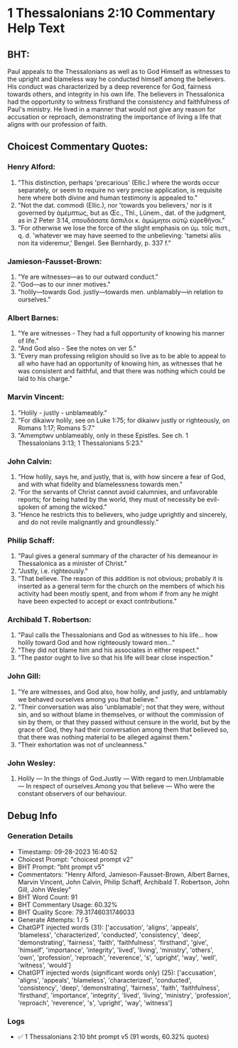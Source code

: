 # 1 Thessalonians 2:10 Commentary Help Text

## BHT:
Paul appeals to the Thessalonians as well as to God Himself as witnesses to the upright and blameless way he conducted himself among the believers. His conduct was characterized by a deep reverence for God, fairness towards others, and integrity in his own life. The believers in Thessalonica had the opportunity to witness firsthand the consistency and faithfulness of Paul's ministry. He lived in a manner that would not give any reason for accusation or reproach, demonstrating the importance of living a life that aligns with our profession of faith.

## Choicest Commentary Quotes:
### Henry Alford:
1. "This distinction, perhaps 'precarious' (Ellic.) where the words occur separately, or seem to require no very precise application, is requisite here where both divine and human testimony is appealed to." 
2. "Not the dat. commodi (Ellic.), nor 'towards you believers,' nor is it governed by ἀμέμπτως, but as Œc., Thl., Lünem., dat. of the judgment, as in 2 Peter 3:14, σπουδάσατε ἄσπιλοι κ. ἀμώμητοι αὐτῷ εὑρεθῆναι."
3. "For otherwise we lose the force of the slight emphasis on ὑμ. τοῖς πιστ., q. d. 'whatever we may have seemed to the unbelieving: 'tametsi aliis non ita videremur,' Bengel. See Bernhardy, p. 337 f."

### Jamieson-Fausset-Brown:
1. "Ye are witnesses—as to our outward conduct."
2. "God—as to our inner motives."
3. "holily—towards God. justly—towards men. unblamably—in relation to ourselves."

### Albert Barnes:
1. "Ye are witnesses - They had a full opportunity of knowing his manner of life."
2. "And God also - See the notes on ver 5."
3. "Every man professing religion should so live as to be able to appeal to all who have had an opportunity of knowing him, as witnesses that he was consistent and faithful, and that there was nothing which could be laid to his charge."

### Marvin Vincent:
1. "Holily - justly - unblameably." 
2. "For dikaiwv holily, see on Luke 1:75; for dikaiwv justly or righteously, on Romans 1:17; Romans 5:7." 
3. "Amemptwv unblameably, only in these Epistles. See ch. 1 Thessalonians 3:13; 1 Thessalonians 5:23."

### John Calvin:
1. "How holily, says he, and justly, that is, with how sincere a fear of God, and with what fidelity and blamelessness towards men."
2. "For the servants of Christ cannot avoid calumnies, and unfavorable reports; for being hated by the world, they must of necessity be evil-spoken of among the wicked."
3. "Hence he restricts this to believers, who judge uprightly and sincerely, and do not revile malignantly and groundlessly."

### Philip Schaff:
1. "Paul gives a general summary of the character of his demeanour in Thessalonica as a minister of Christ." 
2. "Justly, i.e. righteously." 
3. "That believe. The reason of this addition is not obvious; probably it is inserted as a general term for the church on the members of which his activity had been mostly spent, and from whom if from any he might have been expected to accept or exact contributions."


### Archibald T. Robertson:
1. "Paul calls the Thessalonians and God as witnesses to his life... how holily toward God and how righteously toward men..."
2. "They did not blame him and his associates in either respect."
3. "The pastor ought to live so that his life will bear close inspection."

### John Gill:
1. "Ye are witnesses, and God also, how holily, and justly, and unblamably we behaved ourselves among you that believe."
2. "Their conversation was also 'unblamable'; not that they were, without sin, and so without blame in themselves, or without the commission of sin by them, or that they passed without censure in the world, but by the grace of God, they had their conversation among them that believed so, that there was nothing material to be alleged against them."
3. "Their exhortation was not of uncleanness."

### John Wesley:
1. Holily — In the things of God.Justly — With regard to men.Unblamable — In respect of ourselves.Among you that believe — Who were the constant observers of our behaviour.


## Debug Info
### Generation Details
- Timestamp: 09-28-2023 16:40:52
- Choicest Prompt: "choicest prompt v2"
- BHT Prompt: "bht prompt v5"
- Commentators: "Henry Alford, Jamieson-Fausset-Brown, Albert Barnes, Marvin Vincent, John Calvin, Philip Schaff, Archibald T. Robertson, John Gill, John Wesley"
- BHT Word Count: 91
- BHT Commentary Usage: 60.32%
- BHT Quality Score: 79.31746031746033
- Generate Attempts: 1 / 5
- ChatGPT injected words (31):
	['accusation', 'aligns', 'appeals', 'blameless', 'characterized', 'conducted', 'consistency', 'deep', 'demonstrating', 'fairness', 'faith', 'faithfulness', 'firsthand', 'give', 'himself', 'importance', 'integrity', 'lived', 'living', 'ministry', 'others', 'own', 'profession', 'reproach', 'reverence', 's', 'upright', 'way', 'well', 'witness', 'would']
- ChatGPT injected words (significant words only) (25):
	['accusation', 'aligns', 'appeals', 'blameless', 'characterized', 'conducted', 'consistency', 'deep', 'demonstrating', 'fairness', 'faith', 'faithfulness', 'firsthand', 'importance', 'integrity', 'lived', 'living', 'ministry', 'profession', 'reproach', 'reverence', 's', 'upright', 'way', 'witness']

### Logs
- ✅ 1 Thessalonians 2:10 bht prompt v5 (91 words, 60.32% quotes)